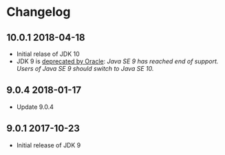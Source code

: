 # Changelog

## 10.0.1 2018-04-18

- Initial relase of JDK 10
- JDK 9 is [deprecated by Oracle](http://www.oracle.com/technetwork/java/javase/downloads/jdk9-downloads-3848520.html): *Java SE 9 has reached end of support. Users of Java SE 9 should switch to Java SE 10.*

## 9.0.4 2018-01-17

- Update 9.0.4

## 9.0.1 2017-10-23

- Initial release of JDK 9
